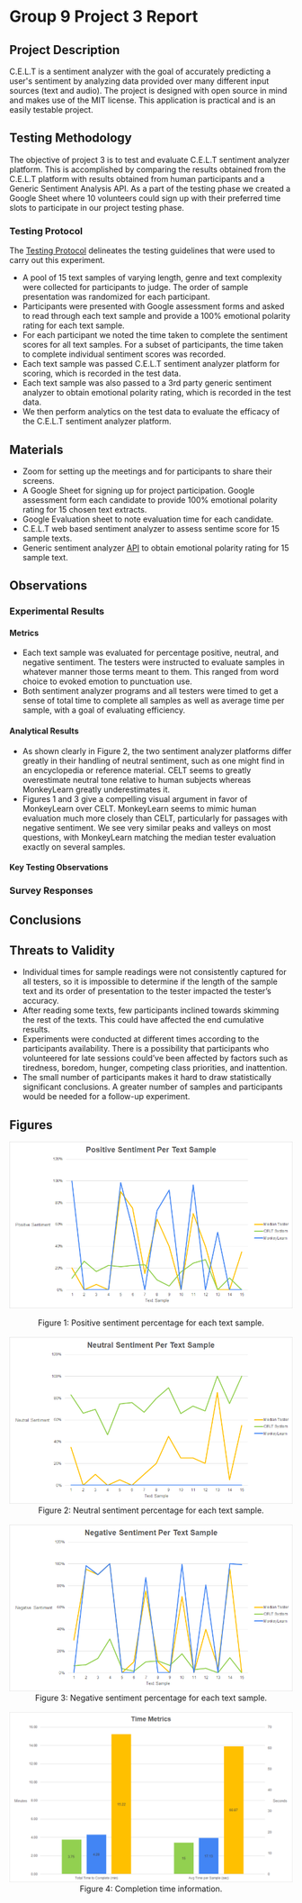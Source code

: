 # Group 9 Project 3 Report

## Project Description
C.E.L.T is a sentiment analyzer with the goal of accurately predicting a user's sentiment by analyzing data provided over many different input sources (text and audio). The project is designed with open source in mind and makes use of the MIT license. This application is practical and is an easily testable project.

## Testing Methodology
The objective of project 3 is to test and evaluate C.E.L.T sentiment analyzer platform. This is accomplished by comparing the results obtained from the C.E.L.T platform with results obtained from human participants and a Generic Sentiment Analysis API. As a part of the testing phase we created a Google Sheet where 10 volunteers could sign up with their preferred time slots to participate in our project testing phase.
### Testing Protocol
The [Testing Protocol](Group%209%20-%20Testing%20Protocol.pdf) delineates the testing guidelines that were used to carry out this experiment.  
- A pool of 15 text samples of varying length, genre and text complexity were collected for participants to judge. The order of sample presentation was randomized for each participant.
- Participants were presented with Google assessment forms and asked to read through each text sample and provide a 100% emotional polarity rating for each text sample.
- For each participant we noted the time taken to complete the sentiment scores for all text samples. For a subset of participants, the time taken to complete individual sentiment scores was recorded. 
- Each text sample was passed C.E.L.T sentiment analyzer platform for scoring, which is recorded in the test data.
- Each text sample was also passed to a 3rd party generic sentiment analyzer to obtain emotional polarity rating, which is recorded in the test data.
- We then perform analytics on the test data to evaluate the efficacy of the C.E.L.T sentiment analyzer platform. 

## Materials
- Zoom for setting up the meetings and for participants to share their screens.
- A Google Sheet for signing up for project participation.
Google assessment form each candidate to provide 100% emotional polarity rating for 15 chosen text extracts.
- Google Evaluation sheet to note evaluation time for each candidate.
- C.E.L.T web based sentiment analyzer to assess sentime score for 15 sample texts.
- Generic sentiment analyzer [API](https://app.monkeylearn.com/main/classifiers/cl_pi3C7JiL/) to obtain emotional polarity rating for 15 sample text.

## Observations
### Experimental Results
#### Metrics
* Each text sample was evaluated for percentage positive, neutral, and negative sentiment. The testers were instructed to evaluate samples in whatever manner those terms meant to them. This ranged from word choice to evoked emotion to punctuation use.
* Both sentiment analyzer programs and all testers were timed to get a sense of total time to complete all samples as well as average time per sample, with a goal of evaluating efficiency.
#### Analytical Results
* As shown clearly in Figure 2, the two sentiment analyzer platforms differ greatly in their handling of neutral sentiment, such as one might find in an encyclopedia or reference material. CELT seems to greatly overestimate neutral tone relative to human subjects whereas MonkeyLearn greatly underestimates it.
* Figures 1 and 3 give a compelling visual argument in favor of MonkeyLearn over CELT. MonkeyLearn seems to mimic human evaluation much more closely than CELT, particularly for passages with negative sentiment. We see very similar peaks and valleys on most questions, with MonkeyLearn matching the median tester evaluation exactly on several samples.
#### Key Testing Observations

### Survey Responses

## Conclusions

## Threats to Validity
* Individual times for sample readings were not consistently captured for all testers, so it is impossible to determine if the length of the sample text and its order of presentation to the tester impacted the tester’s accuracy.
* After reading some texts, few participants inclined towards skimming the rest of the texts. This could have affected the end cumulative results.
* Experiments were conducted at different times according to the participants availability. There is a possibility that participants who volunteered for late sessions could’ve been affected by factors such as tiredness, boredom, hunger, competing class priorities, and inattention.
* The small number of participants makes it hard to draw statistically significant conclusions. A greater number of samples and participants would be needed for a follow-up experiment.

## Figures
![Positive Sentiment](p3_data/positive.png)<div align="center">Figure 1: Positive sentiment percentage for each text sample.</div>
<br />
![Neutral Sentiment](p3_data/neutral.png)<div align="center">Figure 2: Neutral sentiment percentage for each text sample.</div>
<br />
![Negative Sentiment](p3_data/negative.png)<div align="center">Figure 3: Negative sentiment percentage for each text sample.</div>
<br />
![Time Metrics](p3_data/time-metrics.png)<div align="center">Figure 4: Completion time information.</div>
<br />
